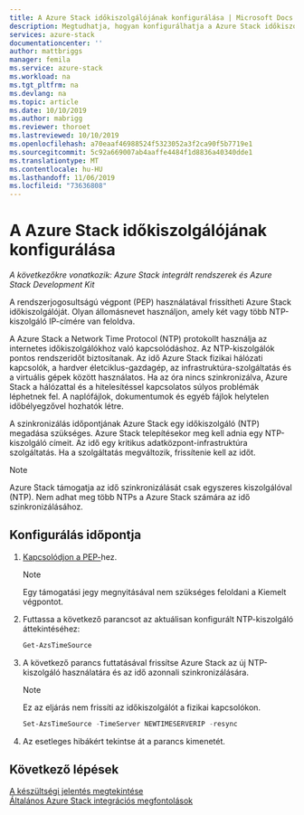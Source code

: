 ```yaml
---
title: A Azure Stack időkiszolgálójának konfigurálása | Microsoft Docs
description: Megtudhatja, hogyan konfigurálhatja a Azure Stack időkiszolgálóját.
services: azure-stack
documentationcenter: ''
author: mattbriggs
manager: femila
ms.service: azure-stack
ms.workload: na
ms.tgt_pltfrm: na
ms.devlang: na
ms.topic: article
ms.date: 10/10/2019
ms.author: mabrigg
ms.reviewer: thoroet
ms.lastreviewed: 10/10/2019
ms.openlocfilehash: a70eaaf46988524f5323052a3f2ca90f5b7719e1
ms.sourcegitcommit: 5c92a669007ab4aaffe4484f1d8836a40340dde1
ms.translationtype: MT
ms.contentlocale: hu-HU
ms.lasthandoff: 11/06/2019
ms.locfileid: "73636808"
---
```

# <a name="configure-the-time-server-for-azure-stack"></a>A Azure Stack időkiszolgálójának konfigurálása

*A következőkre vonatkozik: Azure Stack integrált rendszerek és Azure Stack Development Kit*  

A rendszerjogosultságú végpont (PEP) használatával frissítheti Azure Stack időkiszolgálóját. Olyan állomásnevet használjon, amely két vagy több NTP-kiszolgáló IP-címére van feloldva.

A Azure Stack a Network Time Protocol (NTP) protokollt használja az internetes időkiszolgálókhoz való kapcsolódáshoz. Az NTP-kiszolgálók pontos rendszeridőt biztosítanak. Az idő Azure Stack fizikai hálózati kapcsolók, a hardver életciklus-gazdagép, az infrastruktúra-szolgáltatás és a virtuális gépek között használatos. Ha az óra nincs szinkronizálva, Azure Stack a hálózattal és a hitelesítéssel kapcsolatos súlyos problémák léphetnek fel. A naplófájlok, dokumentumok és egyéb fájlok helytelen időbélyegzővel hozhatók létre.

A szinkronizálás időpontjának Azure Stack egy időkiszolgáló (NTP) megadása szükséges. Azure Stack telepítésekor meg kell adnia egy NTP-kiszolgáló címeit. Az idő egy kritikus adatközpont-infrastruktúra szolgáltatás. Ha a szolgáltatás megváltozik, frissítenie kell az időt.

> [!NOTE]
> Azure Stack támogatja az idő szinkronizálását csak egyszeres kiszolgálóval (NTP). Nem adhat meg több NTPs a Azure Stack számára az idő szinkronizálásához.

## <a name="configure-time"></a>Konfigurálás időpontja

1. [Kapcsolódjon a PEP-](azure-stack-privileged-endpoint.md)hez. 
    > [!Note]  
    > Egy támogatási jegy megnyitásával nem szükséges feloldani a Kiemelt végpontot.

2. Futtassa a következő parancsot az aktuálisan konfigurált NTP-kiszolgáló áttekintéséhez:

    ```PowerShell
    Get-AzsTimeSource
    ```

3. A következő parancs futtatásával frissítse Azure Stack az új NTP-kiszolgáló használatára és az idő azonnali szinkronizálására.

    > [!Note]  
    > Ez az eljárás nem frissíti az időkiszolgálót a fizikai kapcsolókon.

    ```PowerShell
    Set-AzsTimeSource -TimeServer NEWTIMESERVERIP -resync
    ```

4. Az esetleges hibákért tekintse át a parancs kimenetét.


## <a name="next-steps"></a>Következő lépések

[A készültségi jelentés megtekintése](azure-stack-validation-report.md)  
[Általános Azure Stack integrációs megfontolások](azure-stack-datacenter-integration.md)  
